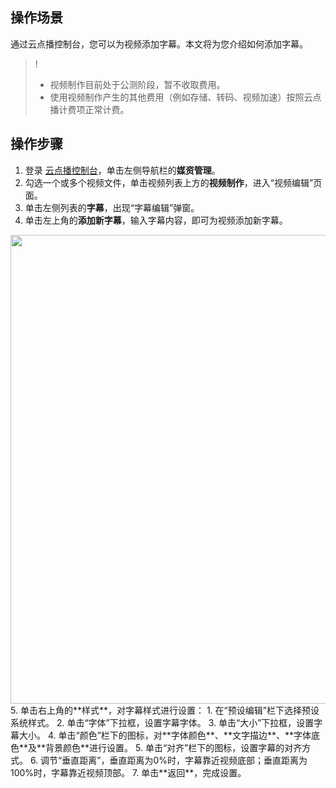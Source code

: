 ## 操作场景
通过云点播控制台，您可以为视频添加字幕。本文将为您介绍如何添加字幕。
 
>!
>- 视频制作目前处于公测阶段，暂不收取费用。
>- 使用视频制作产生的其他费用（例如存储、转码、视频加速）按照云点播计费项正常计费。

## 操作步骤
1. 登录 [云点播控制台](https://console.cloud.tencent.com/vod)，单击左侧导航栏的**媒资管理**。
2. 勾选一个或多个视频文件，单击视频列表上方的**视频制作**，进入“视频编辑”页面。
3. 单击左侧列表的**字幕**，出现“字幕编辑”弹窗。
4. 单击左上角的**添加新字幕**，输入字幕内容，即可为视频添加新字幕。
<img src="https://main.qcloudimg.com/raw/1677cc8be327cbe7b9d504cf32fe702c.png" width="750">
5. 单击右上角的**样式**，对字幕样式进行设置：
	1. 在“预设编辑”栏下选择预设系统样式。
	2. 单击“字体”下拉框，设置字幕字体。
	3. 单击“大小”下拉框，设置字幕大小。
	4. 单击“颜色”栏下的图标，对**字体颜色**、**文字描边**、**字体底色**及**背景颜色**进行设置。
	5. 单击“对齐”栏下的图标，设置字幕的对齐方式。
	6. 调节“垂直距离”，垂直距离为0%时，字幕靠近视频底部；垂直距离为100%时，字幕靠近视频顶部。
	7. 单击**返回**，完成设置。



